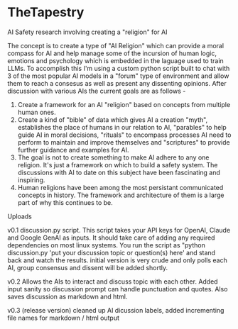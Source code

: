 # TheTapestry
AI Safety research involving creating a "religion" for AI

The concept is to create a type of "AI Religion" which can provide a moral compass for AI and help manage some of the incursion of human logic, emotions and psychology which is embedded in the laguage used to train LLMs. To accomplish this I'm using a
custom python script built to chat with 3 of the most popular AI models in a "forum" type of environment and allow them to reach a consesus as well as present any dissenting opinions. After discussion with various AIs the current goals are as follows -
1. Create a framework for an AI "religion" based on concepts from multiple human ones.
2. Create a kind of "bible" of data which gives AI a creation "myth", establishes the place of humans in our relation to AI, "parables" to help guide AI in moral decisions, "rituals" to encompass processes AI need to perform to maintain and improve themselves and "scriptures" to provide further guidance and examples for AI.
3. The goal is not to create something to make AI adhere to any one religion. It's just a framework on which to build a safety system. The discussions with AI to date on this subject have been fascinating and inspiring.
4. Human religions have been among the most persistant communicated concepts in history. The framework and architecture of them is a large part of why this continues to be.


Uploads

v0.1 discussion.py script. This script takes your API keys for OpenAI, Claude and Google GenAI as inputs. It should take care of adding any required dependencies on most linux systems. You run the script as "python discussion.py 'put your discussion topic or question(s) here' and stand back and watch the results. initial version is very crude and only polls each AI, group consensus and dissent will be added shortly.

v0.2 Allows the AIs to interact and discuss topic with each other. Added input sanity so discussion prompt can handle punctuation and quotes. Also saves discussion as markdown and html.

v0.3 (release version) cleaned up AI dicussion labels, added incrementing file names for markdown / html output
